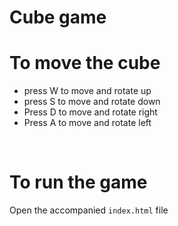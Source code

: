 # Cube game 
# To move the cube 
* press W to move and rotate up
* press S to move and rotate down
* Press D to move and rotate right
* Press A to move and rotate left 
 <br />

# To run the game 
 Open the accompanied `index.html` file



